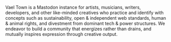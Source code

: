 Vael Town is a Mastodon instance for artists, musicians, writers, developers, and other like-minded creatives who practice and identify with concepts such as sustainability, open & independent web standards, human & animal rights, and divestment from dominant tech & power structures. We endeavor to build a community that energizes rather than drains, and mutually inspires expression through creative output.